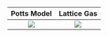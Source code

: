 Potts Model           |  Lattice Gas
:-------------------------:|:-------------------------:
![](https://github.com/pedhmendes/useful-things/blob/main/figs/Q10_T025_HB.gif)  |  ![](https://github.com/pedhmendes/useful-things/blob/main/figs/lattice_gas.gif)

<!--
### Hi there 👋
**pedhmendes/pedhmendes** is a ✨ _special_ ✨ repository because its `README.md` (this file) appears on your GitHub profile.

Here are some ideas to get you started:

- 🔭 I’m currently working on ...
- 🌱 I’m currently learning ...
- 👯 I’m looking to collaborate on ...
- 🤔 I’m looking for help with ...
- 💬 Ask me about ...
- 📫 How to reach me: ...
- 😄 Pronouns: ...
- ⚡ Fun fact: ...
-->
